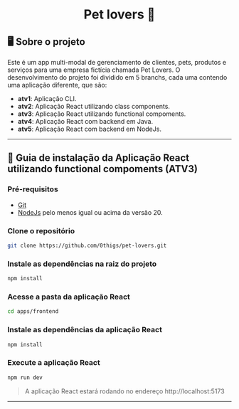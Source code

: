 <h1 align="center">Pet lovers 🐶</h1>

## 🖥️ Sobre o projeto

Este é um app multi-modal de gerenciamento de clientes, pets, produtos e serviços para uma empresa fictícia chamada Pet Lovers. O desenvolvimento do projeto foi dividido em 5 branchs, cada uma contendo uma aplicação diferente, que são:
- **atv1**: Aplicação CLI.
- **atv2**: Aplicação React utilizando class components. 
- **atv3**: Aplicação React utilizando functional compoments. 
- **atv4**: Aplicação React com backend em Java.
- **atv5**: Aplicação React com backend em NodeJs.

---

## 📖 Guia de instalação da Aplicação React utilizando functional compoments (ATV3)

### Pré-requisitos

- [Git](https://git-scm.com/)
- [NodeJs](https://www.python.org/) pelo menos igual ou acima da versão 20.

### Clone o repositório

```bash
git clone https://github.com/0thigs/pet-lovers.git
```

### Instale as dependências na raiz do projeto

```bash
npm install
```

### Acesse a pasta da aplicação React

```bash
cd apps/frontend
```

### Instale as dependências da aplicação React

```bash
npm install
```

### Execute a aplicação React

```bash
npm run dev
```

> A aplicação React estará rodando no endereço http://localhost:5173

---
